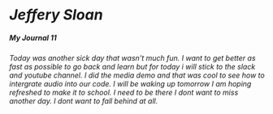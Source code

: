# ***Jeffery Sloan***
##### **My Journal** 11

###### Today was another sick day that wasn't much fun. I want to get better as fast as possible to go back and learn but for today i will stick to the slack and youtube channel. I did the media demo and that was cool to see how to intergrate audio into our code. I will be waking up tomorrow I am hoping refreshed to make it to school. I need to be there I dont want to miss another day. I dont want to fall behind at all. 
